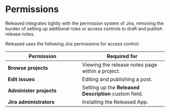 # Permissions

Released integrates tightly with the permission system of Jira, removing the burden of setting up additional roles or access controls to draft and publish release notes.&#x20;

Released uses the following Jira permissions for access control:



<table><thead><tr><th width="219">Permission</th><th>Required for</th></tr></thead><tbody><tr><td><strong>Browse projects</strong></td><td>Viewing the release notes page within a project.</td></tr><tr><td><strong>Edit issues</strong></td><td>Editing and publishing a post. </td></tr><tr><td><strong>Administer projects</strong></td><td>Setting up the <strong>Released Description</strong> custom field.</td></tr><tr><td><strong>Jira administrators</strong></td><td>Installing the Released App.</td></tr></tbody></table>
